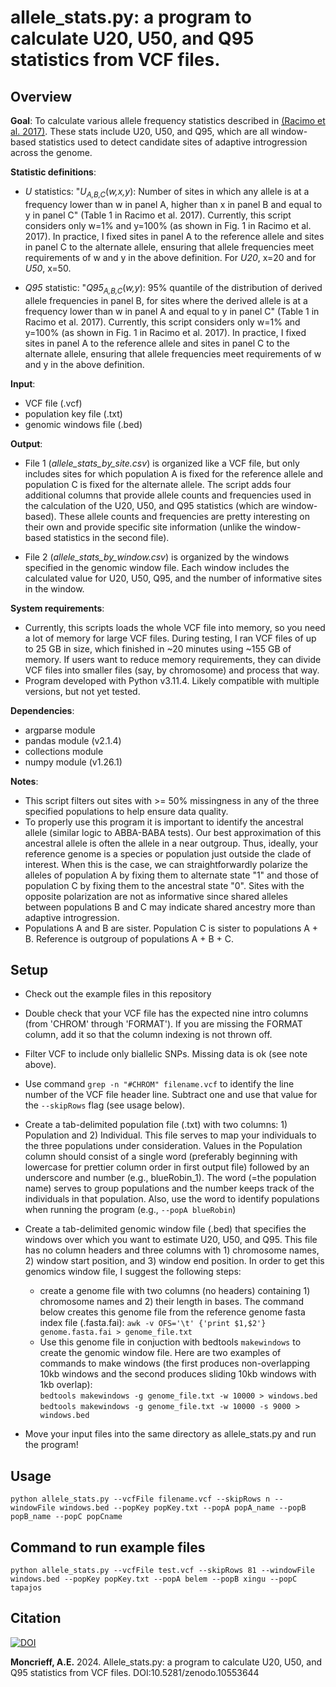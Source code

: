# allele_stats.py: a program to calculate U20, U50, and Q95 statistics from VCF files.


## Overview 

**Goal**: To calculate various allele frequency statistics described in [(Racimo et al. 2017)](https://doi.org/10.1093/molbev/msw216). These stats include U20, U50, and Q95, which are all window-based statistics used to detect candidate sites of adaptive introgression across the genome.

**Statistic definitions**: 

- *U* statistics: "*U<sub>A,B,C</sub>*(*w,x,y*): Number of sites in which any allele is at a frequency lower than w in panel A, higher than x in panel B and equal to y in panel C" (Table 1 in Racimo et al. 2017). Currently, this script considers only w=1% and y=100% (as shown in Fig. 1 in Racimo et al. 2017). In practice, I fixed sites in panel A to the reference allele and sites in panel C to the alternate allele, ensuring that allele frequencies meet requirements of w and y in the above definition. For *U20*, x=20 and for *U50*, x=50.

- *Q95* statistic:
"*Q95<sub>A,B,C</sub>*(*w,y*): 95% quantile of the distribution of derived allele frequencies 
in panel B, for sites where the derived allele is at a frequency lower 
than w in panel A and equal to y in panel C" (Table 1 in Racimo et al. 2017). Currently, this script considers only w=1% and y=100% (as shown in Fig. 1 in Racimo et al. 2017). In practice, I fixed sites in panel A to the reference allele and sites in panel C to the alternate allele, ensuring that allele frequencies meet requirements of w and y in the above definition.

**Input**: 
- VCF file (.vcf)
- population key file (.txt)
- genomic windows file (.bed)

**Output**:
- File 1 (*allele_stats_by_site.csv*) is organized like a VCF file, but only includes sites for which population A is fixed for the reference allele and population C is fixed for the alternate allele. The script adds four additional columns that provide allele counts and frequencies used in the calculation of the U20, U50, and Q95 statistics (which are window-based). These allele counts and frequencies are pretty interesting on their own and provide specific site information (unlike the window-based statistics in the second file).

- File 2 (*allele_stats_by_window.csv*) is organized by the windows specified in the genomic window file. Each window includes the calculated value for U20, U50, Q95, and the number of informative sites in the window.

**System requirements**: 
- Currently, this scripts loads the whole VCF file into memory, so you need a lot of memory for large VCF files. During testing, I ran VCF files of up to 25 GB in size, which finished in ~20 minutes using ~155 GB of memory. If users want to reduce memory requirements, they can divide VCF files into smaller files (say, by chromosome) and process that way.
- Program developed with Python v3.11.4. Likely compatible with multiple versions, but not yet tested.

**Dependencies**:
- argparse module
- pandas module (v2.1.4)
- collections module
- numpy module (v1.26.1)

**Notes**: 

- This script filters out sites with >= 50% missingness in any of the three specified populations to help ensure data quality.
- To properly use this program it is important to identify the ancestral allele (similar logic to ABBA-BABA tests). Our best approximation of this ancestral allele is often the allele in a near outgroup. Thus, ideally, your reference genome is a species or population just outside the clade of interest. When this is the case, we can straightforwardly polarize the alleles of population A by fixing them to alternate state "1" and those of population C by fixing them to the ancestral state "0". Sites with the opposite polarization are not as informative since shared alleles between populations B and C may indicate shared ancestry more than adaptive introgression. 
- Populations A and B are sister. Population C is sister to populations A + B. Reference is outgroup of populations A + B + C.


## Setup

- Check out the example files in this repository
- Double check that your VCF file has the expected nine intro columns (from 'CHROM' through 
'FORMAT'). If you are missing the FORMAT column, add it so that the column indexing is not thrown off.
- Filter VCF to include only biallelic SNPs. Missing data is ok (see note above).
- Use command `grep -n "#CHROM" filename.vcf` to identify the line number of the VCF file 
header line. Subtract one and use that value for the `--skipRows` flag (see usage below).
- Create a tab-delimited population file (.txt) with two columns: 1) Population and 2) Individual. This file serves to map your individuals to the three populations under consideration. Values in the Population column should consist of a single word (preferably beginning with lowercase for prettier column order in first output file) followed by an underscore and number (e.g., blueRobin_1). The word (=the population name) serves to group populations and the number keeps track of the individuals in that population. Also, use the word to identify populations when running the program (e.g., `--popA blueRobin`)
- Create a tab-delimited genomic window file (.bed) that specifies the windows over which you want to estimate U20, U50, and Q95. This file has no column headers and three columns with 1) chromosome names, 2) window start position, and 3) window end position. In order to get this genomics window file, I suggest the following steps:
    + create a genome file with two columns (no headers) containing 1) chromosome names and 2) their length in bases. The command below creates this genome file from the reference genome fasta index file (.fasta.fai): `awk -v OFS='\t' {'print $1,$2'} genome.fasta.fai > genome_file.txt`
    + Use this genome file in conjuction with bedtools `makewindows` to create the genomic window file. Here are two examples of commands to make windows (the first produces non-overlapping 10kb windows and the second produces sliding 10kb windows with 1kb overlap): \
    `bedtools makewindows -g genome_file.txt -w 10000 > windows.bed` \
    `bedtools makewindows -g genome_file.txt -w 10000 -s 9000 > windows.bed`

- Move your input files into the same directory as allele_stats.py and run the program!

## Usage

`python allele_stats.py --vcfFile filename.vcf --skipRows n
--windowFile windows.bed --popKey popKey.txt --popA popA_name
--popB popB_name --popC popCname`

## Command to run example files

`python allele_stats.py --vcfFile test.vcf --skipRows 81 --windowFile windows.bed --popKey popKey.txt --popA belem --popB xingu --popC tapajos`



## Citation

[![DOI](https://zenodo.org/badge/746977070.svg)](https://zenodo.org/doi/10.5281/zenodo.10553643)



**Moncrieff, A.E.** 2024. Allele_stats.py: a program to calculate U20, U50, and Q95 statistics from VCF files. DOI:10.5281/zenodo.10553644
